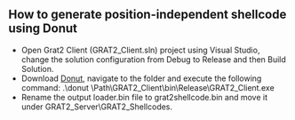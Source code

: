 ## How to generate position-independent shellcode using Donut

- Open Grat2 Client (GRAT2_Client.sln) project using Visual Studio, change the solution configuration from Debug to Release and then Build Solution.
- Download [Donut](https://github.com/TheWover/donut/releases), navigate to the folder and execute the following command:
 .\donut \Path\GRAT2_Client\bin\Release\GRAT2_Client.exe
- Rename the output loader.bin file to grat2shellcode.bin and move it under GRAT2_Server\GRAT2_Shellcodes.
